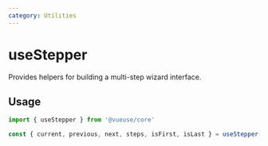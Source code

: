 ```yaml
---
category: Utilities
---
```


# useStepper

Provides helpers for building a multi-step wizard interface.

## Usage

```js
import { useStepper } from '@vueuse/core'

const { current, previous, next, steps, isFirst, isLast } = useStepper()
```
